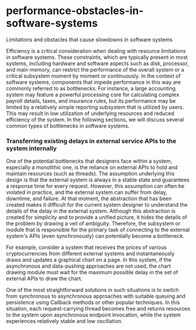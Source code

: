 # performance-obstacles-in-software-systems
Limitations and obstacles that cause slowdowns in software systems

<p> Efficiency is a critical consideration when dealing with resource limitations in software systems. These constraints, which are typically present in most systems, including hardware and software aspects such as disk, processor, and main memory, can restrict the performance of the overall system or a critical subsystem moment by moment or continuously. In the context of software systems, components that impede performance in this way are commonly referred to as bottlenecks.
For instance, a large accounting system may feature a powerful processing core for calculating complex payroll details, taxes, and insurance rules, but its performance may be limited by a relatively simple reporting subsystem that is utilized by users. This may result in low utilization of underlying resources and reduced efficiency of the system. In the following sections, we will discuss several common types of bottlenecks in software systems. </p>

<h3> Transferring existing delays in external service APIs to the system internally </h3>
<p> 
One of the potential bottlenecks that designers face within a system, especially a monolithic one, is the reliance on external APIs to hold and maintain resources (such as threads). The assumption underlying this design is that the external system is always in a stable state and guarantees a response time for every request. However, this assumption can often be violated in practice, and the external system can suffer from delay, downtime, and failure. At that moment, the abstraction that has been created makes it difficult for the current system designer to understand the details of the delay in the external system. Although this abstraction is created for simplicity and to provide a unified picture, it hides the details of the problem by drawing a veil of ambiguity. Therefore, the subsystem or module that is responsible for the primary task of connecting to the external system's APIs (even synchronously) can potentially become a bottleneck.
</p>

<p>
For example, consider a system that receives the prices of various cryptocurrencies from different external systems and instantaneously draws and updates a graphical chart on a page. In this system, if the asynchronous and data-pushing approaches are not used, the chart drawing module must wait for the maximum possible delay in the set of external APIs to draw the chart.
</p>

<p>
One of the most straightforward solutions in such situations is to switch from synchronous to asynchronous approaches with suitable queuing and persistence using Callback methods or other popular techniques. In this situation, each request-carrying thread becomes free and returns resources to the system upon asynchronous endpoint invocation, while the system experiences relatively stable and low oscillation.
</p>

